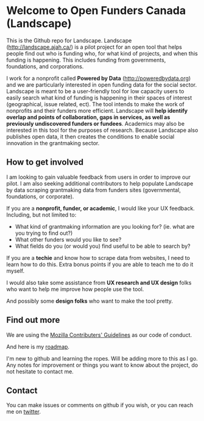 # Welcome to Open Funders Canada (Landscape)

This is the Github repo for Landscape.  Landscape (http://landscape.ajah.ca/) is a pilot project for an open tool that helps people find out who is funding who, for what kind of projects, and when this funding is happening.  This includes funding from governments, foundations, and corporations.  

I work for a nonprofit called __Powered by Data__ (http://poweredbydata.org) and we are particularly interested in open funding data for the social sector.  Landscape is meant to be a user-friendly tool for low capacity users to easily search what kind of funding is happening in their spaces of interest (geographical, issue related, ect).  The tool intends to make the work of nonprofits and their funders more efficient.  Landscape will __help identify overlap and points of collaboration, gaps in services, as well as previously undiscovered funders or fundees__.  Academics may also be interested in this tool for the purposes of research.  Because Landscape also publishes open data, it then creates the conditions to enable social innovation in the grantmaking sector.    

## How to get involved
 
I am looking to gain valuable feedback from users in order to improve our pilot.  I am also seeking additional contributors to help populate Landscape by data scraping grantmaking data from funders sites (governmental, foundations, or corporate). 

If you are a __nonprofit, funder, or academic__, I would like your UX feedback.  Including, but not limited to: 
* What kind of grantmaking information are you looking for? (ie. what are you trying to find out?)
* What other funders would you like to see?
* What fields do you (or would you) find useful to be able to search by?

If you are a __techie__ and know how to scrape data from websites, I need to learn how to do this.  Extra bonus points if you are able to teach me to do it myself. 

I would also take some assistance from __UX research and UX design__ folks who want to help me improve how people use the tool.  

And possibly some __design folks__ who want to make the tool pretty.

## Find out more

We are using the [Mozilla Contributers' Guidelines](https://www.mozilla.org/en-US/about/governance/policies/participation/) as our code of conduct.  

And here is my [roadmap](https://github.com/lesliePhD/open_funders_canada/blob/master/roadmap.md).

I'm new to github and learning the ropes.  Will be adding more to this as I go.  Any notes for improvement or things you want to know about the project, do not hesitate to contact me.  

## Contact

You can make issues or comments on github if you wish, or you can reach me on [twitter](https://twitter.com/lesliePhD).  

